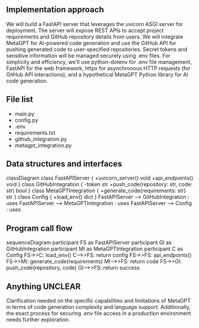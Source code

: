 ## Implementation approach

We will build a FastAPI server that leverages the uvicorn ASGI server for deployment. The server will expose REST APIs to accept project requirements and GitHub repository details from users. We will integrate MetaGPT for AI-powered code generation and use the GitHub API for pushing generated code to user-specified repositories. Secret tokens and sensitive information will be managed securely using .env files. For simplicity and efficiency, we'll use python-dotenv for .env file management, FastAPI for the web framework, httpx for asynchronous HTTP requests (for GitHub API interactions), and a hypothetical MetaGPT Python library for AI code generation.

## File list

- main.py
- config.py
- .env
- requirements.txt
- github_integration.py
- metagpt_integration.py

## Data structures and interfaces


classDiagram
    class FastAPIServer {
        +uvicorn_server() void
        +api_endpoints() void
    }
    class GitHubIntegration {
        -token str
        +push_code(repository: str, code: str) bool
    }
    class MetaGPTIntegration {
        +generate_code(requirements: str) str
    }
    class Config {
        +load_env() dict
    }
    FastAPIServer --> GitHubIntegration : uses
    FastAPIServer --> MetaGPTIntegration : uses
    FastAPIServer --> Config : uses


## Program call flow


sequenceDiagram
    participant FS as FastAPIServer
    participant GI as GitHubIntegration
    participant MI as MetaGPTIntegration
    participant C as Config
    FS->>C: load_env()
    C-->>FS: return config
    FS->>FS: api_endpoints()
    FS->>MI: generate_code(requirements)
    MI-->>FS: return code
    FS->>GI: push_code(repository, code)
    GI-->>FS: return success


## Anything UNCLEAR

Clarification needed on the specific capabilities and limitations of MetaGPT in terms of code generation complexity and language support. Additionally, the exact process for securing .env file access in a production environment needs further exploration.

